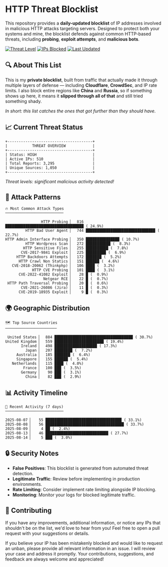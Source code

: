 # HTTP Threat Blocklist

This repository provides a **daily-updated blocklist** of IP addresses involved in malicious HTTP attacks targeting servers. Designed to protect both your systems and mine, the blocklist defends against common HTTP-based threats, including **probing**, **exploit attempts**, and **malicious bots**.

[![Threat Level](https://img.shields.io/badge/Threat%20Level-HIGH-red)](.)
[![IPs Blocked](https://img.shields.io/badge/IPs%20Blocked-510-blue)](.)
[![Last Updated](https://img.shields.io/badge/Updated-2025--08--14-brightgreen)](.)

## 🔍 About This List

This is my **private blocklist**, built from traffic that actually made it through multiple layers of defense — including **Cloudflare**, **CrowdSec**, and IP rate limits. I also block entire regions like **China** and **Russia**, so if something shows up here, it means it **slipped through all of that** and still tried something shady.

*In short: this list catches the ones that got further than they should have.*

## 📈 Current Threat Status

```
+--------------------------------------+
|           THREAT OVERVIEW            |
+--------------------------------------+
| Status: HIGH                         |
| Active IPs: 510                      |
| Total Reports: 3,295                 |
| Unique Sources: 1,050                |
+--------------------------------------+
```

*Threat levels: significant malicious activity detected!*

## 🎯 Attack Patterns

```
🔥 Most Common Attack Types
──────────────────────────

                HTTP Probing ▏  816 ███████████████████████████████████ ( 24.9%)
         HTTP Bad User Agent ▏  744 ███████████████████████████████ ( 22.7%)
HTTP Admin Interface Probing ▏  350 ███████████████ ( 10.7%)
         HTTP Wordpress Scan ▏  272 ███████████ (  8.3%)
        HTTP Sensitive Files ▏  255 ██████████ (  7.8%)
       CVE-2017-9841 Exploit ▏  225 █████████ (  6.9%)
     HTTP Backdoors Attempts ▏  172 ███████ (  5.2%)
      HTTP Crawl Non Statics ▏  151 ██████ (  4.6%)
   CVE-2018-20062 (Thinkphp) ▏  106 ████ (  3.2%)
            HTTP CVE Probing ▏  101 ████ (  3.1%)
      CVE-2022-41082 Exploit ▏   28 █ (  0.9%)
                 Netgear RCE ▏   22 █ (  0.7%)
 HTTP Path Traversal Probing ▏   20 █ (  0.6%)
       CVE-2021-26086 (Jira) ▏   11 █ (  0.3%)
      CVE-2019-18935 Exploit ▏    9 █ (  0.3%)
```

## 🌍 Geographic Distribution

```
🗺️ Top Source Countries
───────────────────────

 United States ▏  884 ███████████████████████████████████ ( 30.7%)
United Kingdom ▏  559 ██████████████████████ ( 19.4%)
       Ireland ▏  498 ███████████████████ ( 17.3%)
         Japan ▏  207 ████████ (  7.2%)
     Australia ▏  185 ███████ (  6.4%)
     Singapore ▏  155 ██████ (  5.4%)
   Netherlands ▏  115 ████ (  4.0%)
        France ▏  100 ███ (  3.5%)
       Germany ▏   90 ███ (  3.1%)
         China ▏   82 ███ (  2.9%)
```

## 📊 Activity Timeline

```
📅 Recent Activity (7 days)
──────────────────────────

2025-08-07 ▏   55 ██████████████████████████████████ ( 33.1%)
2025-08-08 ▏   56 ███████████████████████████████████ ( 33.7%)
2025-08-09 ▏    4 ██ (  2.4%)
2025-08-13 ▏   46 ████████████████████████████ ( 27.7%)
2025-08-14 ▏    5 ███ (  3.0%)
```

## 🔒 Security Notes

- **False Positives**: This blocklist is generated from automated threat detection.
- **Legitimate Traffic**: Review before implementing in production environments.
- **Rate Limiting**: Consider implement rate limiting alongside IP blocking.
- **Monitoring**: Monitor your logs for blocked legitimate traffic.

## 🤝 Contributing

If you have any improvements, additional information, or notice any IPs that shouldn't be on the list, we'd love to hear from you! Feel free to open a pull request with your suggestions or details.

If you believe your IP has been mistakenly blocked and would like to request an unban, please provide all relevant information in an issue. I will review your case and address it promptly. Your contributions, suggestions, and feedback are always welcome and appreciated!